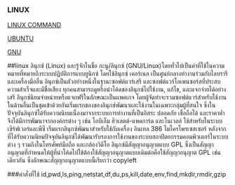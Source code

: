 ### LINUX
[LINUX COMMAND](https://github.com/mim321/linux/blob/master/10.1การใช้งานLinuxCommand.pdf)




[UBUNTU](https://github.com/mim321/linux/blob/master/10.2Ubuntu.pdf)



[GNU](https://github.com/mim321/linux/blob/master/10.3GNU.pdf)



##linux
ลินุกซ์ (Linux) และรู้จักในชื่อ กะนู/ลินุกซ์ (GNU/Linux)โดยทั่วไปเป็นคำที่ใช้ในความหมายที่หมายถึงระบบปฏิบัติการแบบยูนิกซ์ โดยใช้ลินุกซ์ เคอร์เนล เป็นศูนย์กลางทำงานร่วมกับไลบรารีและเครื่องมืออื่น ลินุกซ์เป็นตัวอย่างหนึ่งในฐานะซอฟต์แวร์เสรี และซอฟต์แวร์โอเพนซอร์สที่ประสบความสำเร็จและมีชื่อเสียง ทุกคนสามารถดูหรือนำโค้ดของลินุกซ์ไปใช้งาน, แก้ไข, และแจกจ่ายได้อย่างเสรี ลินุกซ์นิยมจำหน่ายหรือแจกฟรีในลักษณะเป็นแพคเกจ โดยผู้จัดทำจะรวมซอฟต์แวร์สำหรับใช้งานในด้านอื่นเป็นชุดเข้าด้วยกันเริ่มแรกของของลินุกซ์พัฒนาและใช้งานในเฉพาะกลุ่มผู้ที่สนใจ ซึ่งในปัจจุบันลินุกซ์ได้รับความนิยมเนื่องมาจากระบบการทำงานที่เป็นอิสระ ปลอดภัย เชื่อถือได้ และราคาต่ำ จึงได้มีการพัฒนาจากองค์กรต่าง ๆ เช่น ไอบีเอ็ม ฮิวเลตต์-แพคการ์ด และโนเวลล์ ใช้สำหรับในระบบเซิร์ฟเวอร์และพีซี เริ่มแรกลินุกซ์พัฒนาสำหรับใช้กับเครื่อง อินเทล 386 ไมโครโพรเซสเซอร์ หลังจากที่ได้รับความนิยมปัจจุบันลินุกซ์ได้พัฒนารับรองการใช้งานของระบบสถาปัตยกรรมคอมพิวเตอร์ในระบบต่าง ๆ รวมถึงในโทรศัพท์มือถือ และกล้องวิดีโอ ลินุกซ์มีสัญญาอนุญาตแบบ GPL ซึ่งเป็นสัญญาอนุญาตที่กำหนดให้ผู้ที่นำโค้ดไปใช้ต้องใช้สัญญาอนุญาตแบบเดิมต่อคือใช้สัญญาอนุญาต GPL เช่นเดียวกัน ซึ่งลักษณะสัญญาอนุญาตแบบนี้เรียกว่า copyleft



###คำสั่งที่ใช้
id,pwd,ls,ping,netstat,df,du,ps,kill,date,env,find,mkdir,rmdir,gzip

